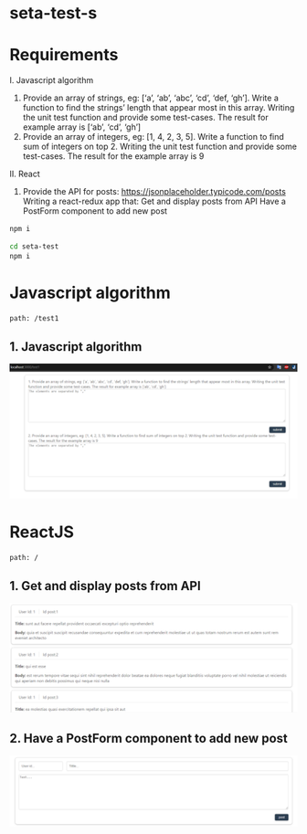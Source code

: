 # seta-test-s

# Requirements

I. Javascript algorithm

1. Provide an array of strings, eg: [‘a’, ‘ab’, ‘abc’, ‘cd’, ‘def, ‘gh’]. Write a function to find the strings’ length that appear most in this array. Writing the unit test function and provide some test-cases. The result for example array is [‘ab’, ‘cd’, ‘gh’]
2. Provide an array of integers, eg: [1, 4, 2, 3, 5]. Write a function to find sum of integers on top 2. Writing the unit test function and provide some test-cases. The result for the example array is 9

II. React

1. Provide the API for posts: https://jsonplaceholder.typicode.com/posts
   Writing a react-redux app that:
   Get and display posts from API
   Have a PostForm component to add new post

```sh
npm i
```

```sh
cd seta-test
npm i
```

# Javascript algorithm

```sh
path: /test1
```

## 1. Javascript algorithm

<img src='image/JSalgorithm.PNG'></img>

# ReactJS

```sh
path: /
```

## 1. Get and display posts from API

<img src='image/getData.PNG'></img>

## 2. Have a PostForm component to add new post

<img src='image/postData.PNG'></img>
